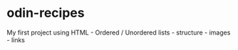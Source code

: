 # odin-recipes
My first project using HTML - Ordered / Unordered lists - structure - images - links 
